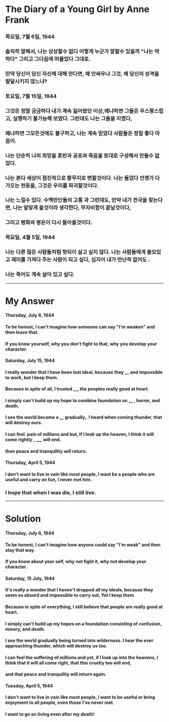 # The Diary of a Young Girl by Anne Frank

### 목요일, 7월 6일, 1944

### 솔직히 말해서, 나는 상상할수 없다 어떻게 누군가 말할수 있을까 "나는 약하다" 그리고 그다음에 머물었다 그대로.

### 만약 당신이 당신 자신에 대해 안다면, 왜 안싸우냐 그것, 왜 당신의 성격을 발달시키지 않느냐?

### 토요일, 7월 15일, 1944

### 그것은 정말 궁금하다 내가 계속 잃어왔던 이상,왜냐하면 그들은 우스꽝스럽고, 실행하기 불가능해 보였다. 그런데도 나는 그들을 지켰다,

### 왜냐하면 그모든것에도 불구하고, 나는 계속 믿었다 사람들은 정말 좋다 마음이.

### 나는 단순히 나의 희망을 혼란과 공포와 죽음을 토대로 구성해서 만들수 없었다.

### 나는 본다 세상이 점진적으로 황무지로 변할것이다. 나는 들었다 언젠가 다가오는 천둥을, 그것은 우리를 파괴할것이다.

### 나는 느낄수 있다. 수백만인들의 고통 과 그런데도, 만약 내가 천국을 찾는다면, 나는 알맞게 올것이라 생각한다, 무자비함이 끝날것이다,

### 그리고 평화와 평온이 다시 돌아올것이다.

### 목요일, 4월 5일, 1944

### 나는 다른 많은 사람들처럼 헛되이 살고 싶지 않다. 나는 사람들에게 쓸모있고 재미를 가져다 주는 사람이 되고 싶다, 심지어 내가 만난적 없어도 .

### 나는 죽어도 계속 살아 있고 싶다.

<hr/>

# My Answer

#### Thursday, July 6, 1944

#### To be honest, I can't imagine how someone can say "I'm weaken" and then leave that.

#### If you know yourself, why you don't fight to that, why you develop your character.

#### Saturday, July 15, 1944

#### I really wonder that I have been lost ideal, because they __ and  impossible to work, but I keep them.

#### Because in spite of all, I trusted __, the peoples really good at heart.

#### I simply can't build up my hope to combine foundation on __ , horror, and death.

#### I see the world become a __ gradually,. I heard when coming thunder, that will destroy ours.

#### I can feel. pain of millions and but, If I look up the heaven, I think it will come rightly , ___ will end.

#### then peace and trianqullity will return.

#### Thursday, April 5, 1944

#### I don't want to live in vain like most people, I want be a people who are useful and carry on fun, I never met him.

### I hope that when I was die, I still live.

<hr/>

# Solution

#### Thursday, July 6, 1944

#### To be honest, I can't imagine how anyone could say "I'm weak" and then stay that way.

#### If you know about your self, why not fight it, why not develop your character.

#### Saturday, 15 July, 1944

#### It's really a wonder that I haven't dropped all my ideals, because they seem so absurd and impossible to carry out, Yet I keep them

#### Because in spite of everything, I still believe that people are really good at heart.

#### I simply can't build up my hopes on a foundation consisting of confusion, misery, and death.

#### I see the world gradually being turned into wilderness. I hear the ever approaching thunder, which will destroy us too.

#### I can feel the suffering of millions and yet, if I look up into the heavens, I think that it will all come right, that this cruelty too will end,

#### and that peace and tranquility will return again.

#### Tuesday, April 5, 1944

#### I don't want to live in vain like most people, I want to be useful or bring enjoyment to all people, even those I've never met.

#### I want to go on living even after my death!

